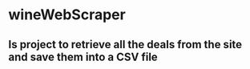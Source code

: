 # wineWebScraper

## Is project to retrieve all the deals from the site and save them into a CSV file
